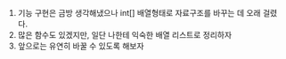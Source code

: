 1. 기능 구현은 금방 생각해냈으나 int[] 배열형태로 자료구조를 바꾸는 데 오래 걸렸다.
2. 많은 함수도 있겠지만, 일단 나한테 익숙한 배열 리스트로 정리하자
3. 앞으로는 유연히 바꿀 수 있도록 해보자